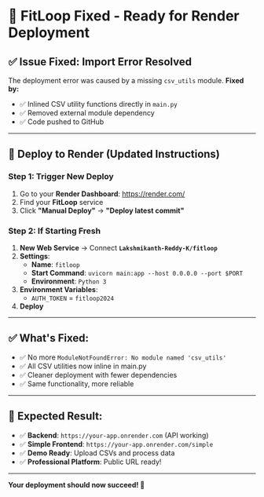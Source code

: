 # 🚀 FitLoop Fixed - Ready for Render Deployment

## ✅ Issue Fixed: Import Error Resolved

The deployment error was caused by a missing `csv_utils` module. **Fixed by:**
- ✅ Inlined CSV utility functions directly in `main.py`
- ✅ Removed external module dependency
- ✅ Code pushed to GitHub

---

## 🎯 Deploy to Render (Updated Instructions)

### Step 1: Trigger New Deploy
1. Go to your **Render Dashboard**: https://render.com/
2. Find your **FitLoop** service
3. Click **"Manual Deploy"** → **"Deploy latest commit"**

### Step 2: If Starting Fresh
1. **New Web Service** → Connect **`Lakshmikanth-Reddy-K/fitloop`**
2. **Settings**:
   - **Name**: `fitloop`
   - **Start Command**: `uvicorn main:app --host 0.0.0.0 --port $PORT`
   - **Environment**: `Python 3`
3. **Environment Variables**:
   - `AUTH_TOKEN` = `fitloop2024`
4. **Deploy**

---

## ✅ What's Fixed:
- ✅ No more `ModuleNotFoundError: No module named 'csv_utils'`
- ✅ All CSV utilities now inline in main.py
- ✅ Cleaner deployment with fewer dependencies
- ✅ Same functionality, more reliable

---

## 🎉 Expected Result:
- ✅ **Backend**: `https://your-app.onrender.com` (API working)
- ✅ **Simple Frontend**: `https://your-app.onrender.com/simple` 
- ✅ **Demo Ready**: Upload CSVs and process data
- ✅ **Professional Platform**: Public URL ready!

---

**Your deployment should now succeed! 🚀**